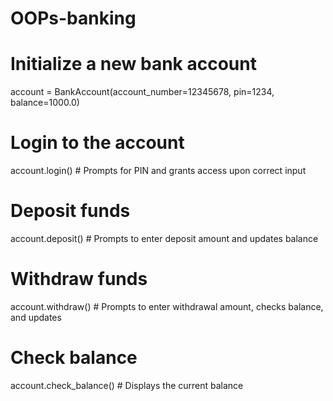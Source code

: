 # OOPs-banking
# Initialize a new bank account
account = BankAccount(account_number=12345678, pin=1234, balance=1000.0)

# Login to the account
account.login()  # Prompts for PIN and grants access upon correct input

# Deposit funds
account.deposit()  # Prompts to enter deposit amount and updates balance

# Withdraw funds
account.withdraw()  # Prompts to enter withdrawal amount, checks balance, and updates

# Check balance
account.check_balance()  # Displays the current balance
